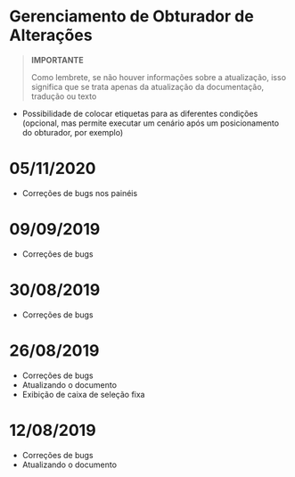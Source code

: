 # Gerenciamento de Obturador de Alterações

>**IMPORTANTE**
>
>Como lembrete, se não houver informações sobre a atualização, isso significa que se trata apenas da atualização da documentação, tradução ou texto


- Possibilidade de colocar etiquetas para as diferentes condições (opcional, mas permite executar um cenário após um posicionamento do obturador, por exemplo)

# 05/11/2020

- Correções de bugs nos painéis

# 09/09/2019

- Correções de bugs

# 30/08/2019

- Correções de bugs

# 26/08/2019

- Correções de bugs
- Atualizando o documento
- Exibição de caixa de seleção fixa

# 12/08/2019

- Correções de bugs
- Atualizando o documento
